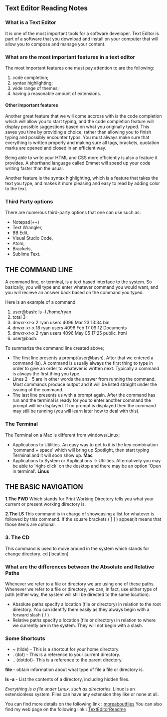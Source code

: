 ## Text Editor Reading Notes

### What is a Text Editor

It is one of the most important tools for a software developer. Text Editor is part of a software that you download and install on your computer that will allow you to compose and manage your content.

### What are the most important features in a text editor

The most important features one must pay attention to are the following:

1. code completion;
2. syntax highlighting;
3. wide range of themes;
4. having a reasonable amount of extensions.

#### Other important features

Another great feature that we will come accross with is the code completion which will allow you to start typing, and the code completion
feature will display possible suggestions based on what you originally typed. This saves you time by providing a choice, rather than allowing
you to finish typing and possibly encounter typos. You must always make sure that everything is written properly and making sure all tags, brackets, quotation marks are opened and closed in an efficient way.

Being able to write your HTML and CSS more efficiently is also a feature it provides. A shorthand language called Emmet will speed up your code writing faster than the usual.

Another feature is the syntax highlighting, which is a feature that takes the text you type, and makes it more pleasing and easy to read by adding color to the text.

### Third Party options

There are numerous third-party options that one can use such as:

- Notepad(++)
- Text Wrangler,
- BB Edit,
- Visual Studio Code,
- Atom,
- Brackets,
- Sublime Text.

## THE COMMAND LINE

A command line, or terminal, is a text based interface to the system. So basically, you will type and enter whatever command you would want, and you will recieve an answer back based on the command you typed.

Here is an example of a command:

1. user@bash: ls -l /home/ryan
2. total 3
3. drwxr-xr-x 2 ryan users 4096 Mar 23 13:34 bin
4. drwxr-xr-x 18 ryan users 4096 Feb 17 09:12 Documents
5. drwxr-xr-x 2 ryan users 4096 May 05 17:25 public_html
6. user@bash:

To summarize the command line created above;

- The first line presents a prompt(user@bash). After that we entered a command (ls).
A command is usually always the first thing to type in order to give an order to whatever is written next. Typically a command is always the first thing you type.
- Lines 2 - 5 are in other words the answer from running the command. Most commands produce output and it will be listed straight under the issuing of the command.
- The last line presents us with a prompt again. After the command has run and the terminal is ready for you to enter another command the prompt will be displayed. If no prompt is displayed then the command may still be running (you will learn later how to deal with this).

### The Terminal

The Terminal on a Mac is different from windows/Linux;

- Applications to Utilities.
An easy way to get to it is the key combination 'command + space' which will bring up Spotlight, then start typing Terminal and it will soon show up. **Mac**
- Applications to System or Applications -> Utilities.
Alternatively you may be able to 'right-click' on the desktop and there may be an option 'Open in terminal'. **Linus**

## THE BASIC NAVIGATION

**1.The PWD**
Which stands for Print Working Directory tells you what your current or present working directory is.

**2.The LS**
This command is in charge of showcasing a list for whatever is followed by this command.
If the square brackets ( [ ] ) appear,it means that those items are optional.

### 3. The CD

This command is used to move around in the system which stands for change directory. cd [location]

### What are the differences between the Absolute and Relative Paths

Whenever we refer to a file or directory we are using one of these paths.
Whenever we refer to a file or directory, we can, in fact, use either type of path (either way, the system will still be directed to the same location).

- Absolute paths specify a location (file or directory) in relation to the root directory. You can identify them easily as they always begin with a forward slash ( / )
- Relative paths specify a location (file or directory) in relation to where we currently are in the system. They will not begin with a slash.

### Some Shortcuts

- ~ (tilde) - This is a shortcut for your home directory.
- . (dot) - This is a reference to your current directory.
- .. (dotdot)- This is a reference to the parent directory.

**file** - obtain information about what type of file a file or directory is.

**ls -a** - List the contents of a directory, including hidden files.

*Everything is a file under Linux, such as directories.*
Linux is an extensionless system. Files can have any extension they like or none at all.

You can find more details on the following link : [moreaboutfiles](https://ryanstutorials.net/linuxtutorial/aboutfiles.php)
You can also find my web page on the following link : [TextEditorReadme](https://ayahariri.github.io/Reading-Notes/Readte)
